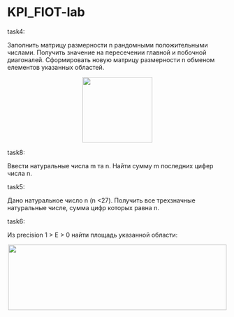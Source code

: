 # KPI_FIOT-lab
task4: 

Заполнить матрицу рaзмерности n рандомными положительными числами. Получить значение на пересечении главной и побочной диагоналей. Сформировать новую матрицу размерности n обменом елементов указанных областей. 
<p align="center">  <img src="https://skr.sh/i/230121/in9NIg9G.png?download=1&name=%D0%A1%D0%BA%D1%80%D0%B8%D0%BD%D1%88%D0%BE%D1%82%2023-01-2021%2015:33:48.png" width="160" height="150" /> </p>

task8:

Ввести натуральные числа m та n. Найти сумму m последних цифер числа n.

task5:

Дано натуральное число n (n <27). Получить все трехзначные натуральные числе, сумма цифр которых равна n.

task6:

Из precision 1 > E > 0 найти площадь указанной области:
<p align="center">  <img src="https://skr.sh/i/230121/Ov5NWgZl.png?download=1&name=%D0%A1%D0%BA%D1%80%D0%B8%D0%BD%D1%88%D0%BE%D1%82%2023-01-2021%2017:50:12.png" width="500" height="150" /> </p>
